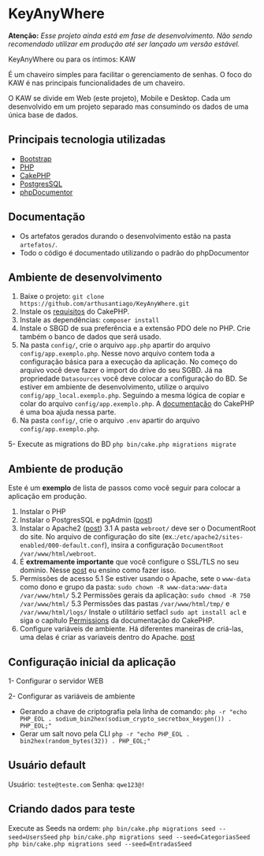 # KeyAnyWhere
**Atenção:** *Esse projeto ainda está em fase de desenvolvimento. Não sendo recomendado utilizar em produção até ser lançado um versão estável.*

KeyAnyWhere ou para os íntimos: KAW

É um chaveiro simples para facilitar o gerenciamento de senhas. O foco do KAW é nas principais funcionalidades de um chaveiro.

O KAW se divide em Web (este projeto), Mobile e Desktop. Cada um desenvolvido em um projeto separado mas consumindo os dados de uma única base de dados.

## Principais tecnologia utilizadas
* [Bootstrap](https://getbootstrap.com/)
* [PHP](https://www.php.net/releases/8.1/en.php)
* [CakePHP](https://cakephp.org/)
* [PostgresSQL](https://www.postgresql.org/)
* [phpDocumentor](https://docs.phpdoc.org/)

## Documentação
* Os artefatos gerados durando o desenvolvimento estão na pasta `artefatos/`.
* Todo o código é documentado utilizando o padrão do phpDocumentor

## Ambiente de desenvolvimento

1. Baixe o projeto: `git clone https://github.com/arthusantiago/KeyAnyWhere.git`
2. Instale os [requisitos](https://book.cakephp.org/4/en/installation.html) do CakePHP.
3. Instale as dependências: `composer install`
4. Instale o SBGD de sua preferência e a extensão PDO dele no PHP. Crie também o banco de dados que será usado.
5. Na pasta `config/`, crie o arquivo `app.php` apartir do arquivo `config/app.exemplo.php`.
Nesse novo arquivo contem toda a configuração básica para a execução da aplicação.
No começo do arquivo você deve fazer o import do drive do seu SGBD. Já na propriedade `Datasources` você deve colocar a configuração do BD.
Se estiver em ambiente de desenvolvimento, utilize o arquivo `config/app_local.exemplo.php`. Seguindo a mesma lógica de copiar e colar do arquivo `config/app.exemplo.php`.
A [documentação](https://book.cakephp.org/4/en/quickstart.html#database-configuration) do CakePHP é uma boa ajuda nessa parte.
6. Na pasta `config/`, crie o arquivo `.env` apartir do arquivo `config/app.exemplo.php`.

5- Execute as migrations do BD
`php bin/cake.php migrations migrate`

## Ambiente de produção

Este é um **exemplo** de lista de passos como você seguir para colocar a aplicação em produção.

1. Instalar o PHP
2. Instalar o PostgresSQL e pgAdmin ([post](https://avds.eti.br/redes-de-computadores/linux/como-instalar-o-postgre-e-agadmin-no-linux/217/))
3. Instalar o Apache2 ([post](https://avds.eti.br/programacao/instalando-o-apache2-e-configurando-ssl-tls/399/))
    3.1 A pasta `webroot/` deve ser o DocumentRoot do site. No arquivo de configuração do site (ex.:`/etc/apache2/sites-enabled/000-default.conf`), insira a configuração `DocumentRoot /var/www/html/webroot`.
4. É **extremamente importante** que você configure o SSL/TLS no seu dominio. Nesse [post](https://avds.eti.br/programacao/instalando-o-apache2-e-configurando-ssl-tls/399/) eu ensino como fazer isso.
5. Permissões de acesso
    5.1 Se estiver usando o Apache, sete o `www-data` como dono e grupo da pasta: `sudo chown -R www-data:www-data /var/www/html/`
    5.2 Permissões gerais da aplicação: `sudo chmod -R 750 /var/www/html/`
    5.3 Permissões das pastas `/var/www/html/tmp/` e `/var/www/html/logs/`
    Instale o utilitário setfacl `sudo apt install acl` e siga o capítulo [Permissions](https://book.cakephp.org/4/en/installation.html#permissions) da documentação do CakePHP.
6. Configure variáveis de ambiente.
   Há diferentes maneiras de criá-las, uma delas é criar as variaveis dentro do Apache. [post](https://avds.eti.br/programacao/configurando-variaveis-de-ambiente-no-apache/411/)
## Configuração inicial da aplicação

1- Configurar o servidor WEB

2- Configurar as variáveis de ambiente

* Gerando a chave de criptografia pela linha de comando:
`php -r "echo PHP_EOL . sodium_bin2hex(sodium_crypto_secretbox_keygen()) . PHP_EOL;"`
* Gerar um salt novo pela CLI
`php -r "echo PHP_EOL . bin2hex(random_bytes(32)) . PHP_EOL;"`

## Usuário default

Usuário: `teste@teste.com`
Senha: `qwe123@!`

## Criando dados para teste

Execute as Seeds na ordem:
`php bin/cake.php migrations seed --seed=UsersSeed`
`php bin/cake.php migrations seed --seed=CategoriasSeed`
`php bin/cake.php migrations seed --seed=EntradasSeed`